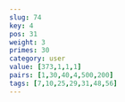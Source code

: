```yaml
---
slug: 74
key: 4
pos: 31
weight: 3
primes: 30
category: user
value: [373,1,1,1]
pairs: [1,30,40,4,500,200]
tags: [7,10,25,29,31,48,56]
---
```

